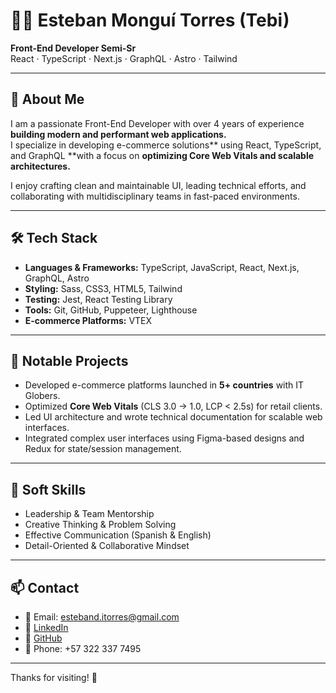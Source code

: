 
# 👨‍💻 Esteban Monguí Torres (Tebi)

**Front-End Developer Semi-Sr**  
React · TypeScript · Next.js · GraphQL · Astro · Tailwind

---

## 🧾 About Me

I am a passionate Front-End Developer with over 4 years of experience **building modern and performant web applications.**  
I specialize in developing e-commerce solutions** using React, TypeScript, and GraphQL **with a focus on **optimizing Core Web Vitals and scalable architectures.**

I enjoy crafting clean and maintainable UI, leading technical efforts, and collaborating with multidisciplinary teams in fast-paced environments.

---

## 🛠️ Tech Stack

- **Languages & Frameworks:** TypeScript, JavaScript, React, Next.js, GraphQL, Astro
- **Styling:** Sass, CSS3, HTML5, Tailwind
- **Testing:** Jest, React Testing Library
- **Tools:** Git, GitHub, Puppeteer, Lighthouse
- **E-commerce Platforms:** VTEX

---

## 📌 Notable Projects

- Developed e-commerce platforms launched in **5+ countries** with IT Globers.
- Optimized **Core Web Vitals** (CLS 3.0 → 1.0, LCP < 2.5s) for retail clients.
- Led UI architecture and wrote technical documentation for scalable web interfaces.
- Integrated complex user interfaces using Figma-based designs and Redux for state/session management.

---

## 🧠 Soft Skills

- Leadership & Team Mentorship  
- Creative Thinking & Problem Solving  
- Effective Communication (Spanish & English)  
- Detail-Oriented & Collaborative Mindset

---

## 📫 Contact

- 📧 Email: esteband.itorres@gmail.com  
- 🔗 [LinkedIn](https://www.linkedin.com/in/tebi/)  
- 🐙 [GitHub](https://github.com/EstebanMongui)  
- 📱 Phone: +57 322 337 7495

---

Thanks for visiting! 🚀
